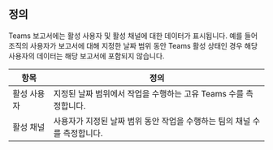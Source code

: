 ## <a name="definitions"></a>정의

Teams 보고서에는 활성 사용자 및 활성 채널에 대한 데이터가 표시됩니다. 예를 들어 조직의 사용자가 보고서에 대해 지정한 날짜 범위 동안 Teams 활성 상태인 경우 해당 사용자의 데이터는 해당 보고서에 포함되지 않습니다.

|항목  |정의  |
|---------|---------|
|활성 사용자     |지정된 날짜 범위에서 작업을 수행하는 고유 Teams 수를 측정합니다.    |
|활성 채널    |사용자가 지정된 날짜 범위 동안 작업을 수행하는 팀의 채널 수를 측정합니다.           |
